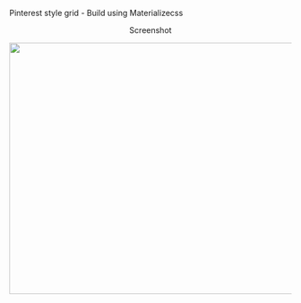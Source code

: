 Pinterest style grid - Build using Materializecss

<p align=center> Screenshot </p>

<img src="(https://media.giphy.com/media/25bgyfkjzvurNY6XW7/giphy.gif)" width="800" height="450"/>
